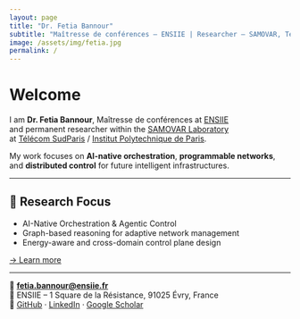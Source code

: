```yaml
---
layout: page
title: "Dr. Fetia Bannour"
subtitle: "Maîtresse de conférences – ENSIIE | Researcher – SAMOVAR, Télécom SudParis / Institut Polytechnique de Paris"
image: /assets/img/fetia.jpg
permalink: /
---
```


# Welcome

I am **Dr. Fetia Bannour**, Maîtresse de conférences at [ENSIIE](https://www.ensiie.fr)  
and permanent researcher within the [SAMOVAR Laboratory](https://samovar.telecom-sudparis.eu)  
at [Télécom SudParis](https://www.telecom-sudparis.eu) / [Institut Polytechnique de Paris](https://www.ip-paris.fr).

My work focuses on **AI-native orchestration**, **programmable networks**, and **distributed control** for future intelligent infrastructures.

---

## 🔬 Research Focus
- AI-Native Orchestration & Agentic Control  
- Graph-based reasoning for adaptive network management  
- Energy-aware and cross-domain control plane design  

[→ Learn more](/research/)

---

📧 **fetia.bannour@ensiie.fr**  
🏫 ENSIIE – 1 Square de la Résistance, 91025 Évry, France  
🔗 [GitHub](https://github.com/fetia) · [LinkedIn](#) · [Google Scholar](#)
